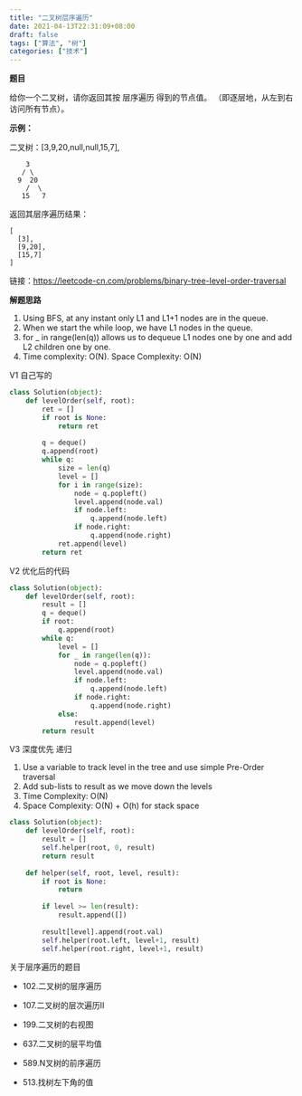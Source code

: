 ```yaml
---
title: "二叉树层序遍历"
date: 2021-04-13T22:31:09+08:00
draft: false
tags: ["算法", "树"]
categories: ["技术"]
---
```


**题目**

给你一个二叉树，请你返回其按 层序遍历 得到的节点值。 （即逐层地，从左到右访问所有节点）。

**示例：**

二叉树：[3,9,20,null,null,15,7],

```
    3
   / \
  9  20
    /  \
   15   7
```
返回其层序遍历结果：
```
[
  [3],
  [9,20],
  [15,7]
]
```

链接：https://leetcode-cn.com/problems/binary-tree-level-order-traversal


**解题思路**

1. Using BFS, at any instant only L1 and L1+1 nodes are in the queue.
2. When we start the while loop, we have L1 nodes in the queue.
3. for _ in range(len(q)) allows us to dequeue L1 nodes one by one and add L2 children one by one.
4. Time complexity: O(N). Space Complexity: O(N)

V1 自己写的

```python
class Solution(object):
    def levelOrder(self, root):
        ret = []
        if root is None:
            return ret
        
        q = deque()
        q.append(root)
        while q:
            size = len(q)
            level = []
            for i in range(size):
                node = q.popleft()
                level.append(node.val)
                if node.left:
                    q.append(node.left)
                if node.right:
                    q.append(node.right)
            ret.append(level)
        return ret
```

V2 优化后的代码

```python
class Solution(object):
    def levelOrder(self, root):
        result = []
        q = deque()
        if root:
            q.append(root)
        while q:
            level = []
            for _ in range(len(q)):
                node = q.popleft()
                level.append(node.val)
                if node.left:
                    q.append(node.left)
                if node.right:
                    q.append(node.right)
            else:
                result.append(level)
        return result
```

V3 深度优先 递归

1. Use a variable to track level in the tree and use simple Pre-Order traversal
2. Add sub-lists to result as we move down the levels
3. Time Complexity: O(N)
4. Space Complexity: O(N) + O(h) for stack space

```python
class Solution(object):
    def levelOrder(self, root):
        result = []
        self.helper(root, 0, result)
        return result
    
    def helper(self, root, level, result):
        if root is None:
            return
        
        if level >= len(result):
            result.append([])
        
        result[level].append(root.val)
        self.helper(root.left, level+1, result)
        self.helper(root.right, level+1, result)
```

关于层序遍历的题目

* 102.二叉树的层序遍历

* 107.二叉树的层次遍历II

* 199.二叉树的右视图

* 637.二叉树的层平均值

* 589.N叉树的前序遍历

* 513.找树左下角的值
